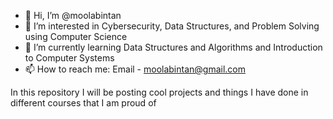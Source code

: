 - 👋 Hi, I’m @moolabintan
- 👀 I’m interested in Cybersecurity, Data Structures, and Problem Solving using Computer Science
- 🌱 I’m currently learning Data Structures and Algorithms and Introduction to Computer Systems
- 📫 How to reach me: Email - moolabintan@gmail.com

In this repository I will be posting cool projects and things I have done in different courses that I am proud of

<!---
moolabintan/moolabintan is a ✨ special ✨ repository because its `README.md` (this file) appears on your GitHub profile.
You can click the Preview link to take a look at your changes.
--->
